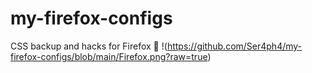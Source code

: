 # my-firefox-configs
CSS backup and hacks for Firefox 🦊
!(https://github.com/Ser4ph4/my-firefox-configs/blob/main/Firefox.png?raw=true)
